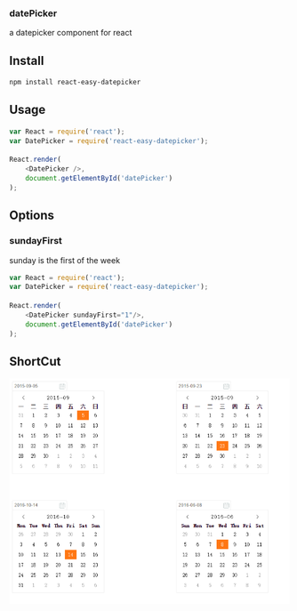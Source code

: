 ### datePicker 
a datepicker component for react

## Install

```bash
npm install react-easy-datepicker
```
## Usage

```js
var React = require('react');
var DatePicker = require('react-easy-datepicker');

React.render(
	<DatePicker />,
	document.getElementById('datePicker') 
);
```

## Options

### sundayFirst 
sunday is the first of the week

```js
var React = require('react');
var DatePicker = require('react-easy-datepicker');

React.render(
	<DatePicker sundayFirst="1"/>,
	document.getElementById('datePicker') 
);
```

## ShortCut

![example](./test/shortcut.png)
